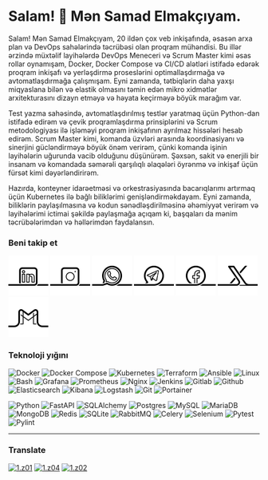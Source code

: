 # Salam! 👋 Mən Samad Elmakçıyam.

Salam! Mən Samad Elmakçıyam, 20 ildən çox veb inkişafında, əsasən arxa plan və DevOps sahələrində təcrübəsi olan proqram mühəndisi. Bu illər ərzində müxtəlif layihələrdə DevOps Meneceri və Scrum Master kimi əsas rollar oynamışam, Docker, Docker Compose və CI/CD alətləri istifadə edərək proqram inkişafı və yerləşdirmə proseslərini optimallaşdırmağa və avtomatlaşdırmağa çalışmışam. Eyni zamanda, tətbiqlərin daha yaxşı miqyaslana bilən və elastik olmasını təmin edən mikro xidmətlər arxitekturasını dizayn etməyə və həyata keçirməyə böyük marağım var.

Test yazma sahəsində, avtomatlaşdırılmış testlər yaratmaq üçün Python-dan istifadə edirəm və çevik proqramlaşdırma prinsiplərini və Scrum metodologiyası ilə işləməyi proqram inkişafının ayrılmaz hissələri hesab edirəm. Scrum Master kimi, komanda üzvləri arasında koordinasiyanı və sinerjini gücləndirməyə böyük önəm verirəm, çünki komanda işinin layihələrin uğurunda vacib olduğunu düşünürəm. Şəxsən, sakit və enerjili bir insanam və komandada səmərəli qarşılıqlı əlaqələri öyrənmə və inkişaf üçün fürsət kimi dəyərləndirirəm.

Hazırda, konteyner idarəetməsi və orkestrasiyasında bacarıqlarımı artırmaq üçün Kubernetes ilə bağlı biliklərimi genişləndirməkdayam. Eyni zamanda, biliklərin paylaşılmasına və kodun sənədləşdirilməsinə əhəmiyyət verirəm və layihələrimi ictimai şəkildə paylaşmağa açıqam ki, başqaları da mənim təcrübələrimdən və həllərimdən faydalansın.


[01]: https://www.linkedin.com/in/samad-elmakchi
[02]: https://www.instagram.com/samad.elmakchi
[03]: https://wa.me/989141189645
[04]: https://t.me/samadelmakchi
[05]: https://x.com/elmakchi
[06]: https://facebook.com/samad.elmakchi
[07]: mailto:samad.elmakchi@gmail.com
[10]: https://gitlab.com/samadelmakchi
[11]: https://github.com/samadelmakchi

[1.01]: social/linkedin.png (LinkedIn)
[1.02]: social/instagram.png (Instagram)
[1.03]: social/whatsapp.png (WhatsApp)
[1.04]: social/telegram.png (Telegram)
[1.05]: social/x.png (X)
[1.06]: social/facebook.png (Facebook)
[1.07]: social/gmail.png (Gmail)
[1.08]: social/pinterest.png (Pinterest)
[1.09]: social/youtube.png (Youtube)
[1.10]: social/gitlab.png (Gitlab)
[1.11]: social/github.png (Github)

### Beni takip et
[![1.01]][01] [![1.02]][02] [![1.03]][03] [![1.04]][04] [![1.06]][06] [![1.05]][05] [![1.07]][07]


### Teknoloji yığını
![Docker](https://img.shields.io/badge/docker-%230db7ed.svg?style=for-the-badge&logo=docker&logoColor=white) 
![Docker Compose](https://img.shields.io/badge/Docker%20Compose-2496ED?style=for-the-badge&logo=docker&logoColor=white) 
![Kubernetes](https://img.shields.io/badge/kubernetes-%23326ce5.svg?style=for-the-badge&logo=kubernetes&logoColor=white) 
![Terraform](https://img.shields.io/badge/terraform-%235835CC.svg?style=for-the-badge&logo=terraform&logoColor=white) 
![Ansible](https://img.shields.io/badge/ansible-%231A1918.svg?style=for-the-badge&logo=ansible&logoColor=white) 
![Linux](https://img.shields.io/badge/Linux-FCC624?style=for-the-badge&logo=linux&logoColor=white) 
![Bash](https://img.shields.io/badge/Bash-4EAA25?style=for-the-badge&logo=gnubash&logoColor=white) 
![Grafana](https://img.shields.io/badge/Grafana-F46800?style=for-the-badge&logo=Grafana&logoColor=white) 
![Prometheus](https://img.shields.io/badge/Prometheus-%23E6522C?style=for-the-badge&logo=prometheus&logoColor=white) 
![Nginx](https://img.shields.io/badge/Nginx-%23009639.svg?style=for-the-badge&logo=nginx&logoColor=white) 
![Jenkins](https://img.shields.io/badge/Jenkins-%232C5263.svg?style=for-the-badge&logo=jenkins&logoColor=white) 
![Gitlab](https://img.shields.io/badge/Gitlab-da4127?style=for-the-badge&logo=gitlab&logoColor=white) 
![Github](https://img.shields.io/badge/Github-000000?style=for-the-badge&logo=github&logoColor=white) 
![Elasticsearch](https://img.shields.io/badge/-ElasticSearch-005571?style=for-the-badge&logo=elasticsearch&logoColor=white) 
![Kibana](https://img.shields.io/badge/Kibana-005571?style=for-the-badge&logo=Kibana&logoColor=white) 
![Logstash](https://img.shields.io/badge/-Logstash-A9A9A9?style=for-the-badge&logo=Logstash&logoColor=white) 
![Git](https://img.shields.io/badge/Git-e84d31?style=for-the-badge&logo=git&logoColor=white) 
![Portainer](https://img.shields.io/badge/Portainer-13b8f1?style=for-the-badge&logo=Portainer&logoColor=white) 

![Python](https://img.shields.io/badge/python-3670A0?style=for-the-badge&logo=python&logoColor=white) 
![FastAPI](https://img.shields.io/badge/FastAPI-005571?style=for-the-badge&logo=fastapi&logoColor=white) 
![SQLAlchemy](https://img.shields.io/badge/SQLAlchemy-306998?style=for-the-badge&logo=python&logoColor=white) 
![Postgres](https://img.shields.io/badge/postgres-%23316192.svg?style=for-the-badge&logo=postgresql&logoColor=white) 
![MySQL](https://img.shields.io/badge/mysql-%2300f.svg?style=for-the-badge&logo=mysql&logoColor=white) 
![MariaDB](https://img.shields.io/badge/MariaDB-003545?style=for-the-badge&logo=mariadb&logoColor=white) 
![MongoDB](https://img.shields.io/badge/MongoDB-%234ea94b.svg?style=for-the-badge&logo=mongodb&logoColor=white) 
![Redis](https://img.shields.io/badge/redis-%23DD0031.svg?style=for-the-badge&logo=redis&logoColor=white) 
![SQLite](https://img.shields.io/badge/SQLite-003B57?style=for-the-badge&logo=sqlite&logoColor=white) 
![RabbitMQ](https://img.shields.io/badge/-RabbitMQ-FF6600?style=for-the-badge&logo=rabbitmq&logoColor=white) 
![Celery](https://img.shields.io/badge/Celery-37814A?style=for-the-badge&logo=Celery&logoColor=white) 
![Selenium](https://img.shields.io/badge/-selenium-CB02A?style=for-the-badge&logo=selenium&logoColor=white) 
![Pytest](https://img.shields.io/badge/Pytest-0A9EDC?style=for-the-badge&logo=pytest&logoColor=white) 
![Pylint](https://img.shields.io/badge/Pylint-4930bd?style=for-the-badge&logo=python&logoColor=white) 


-----

[z01]: README.md
[z02]: README-az.md
[z03]: README-tr.md
[z04]: README-fa.md

[1.z01]: https://raw.githubusercontent.com/samadelmakchi/samadelmakchi/main/flag/en.svg (English)
[1.z02]: https://raw.githubusercontent.com/samadelmakchi/samadelmakchi/main/flag/az.svg (Azərbaycani)
[1.z03]: https://raw.githubusercontent.com/samadelmakchi/samadelmakchi/main/flag/tr.svg (Türkisch)
[1.z04]: https://raw.githubusercontent.com/samadelmakchi/samadelmakchi/main/flag/fa.svg (فارسی)

### Translate
[![1.z01]][z01] [![1.z04]][z04] [![1.z02]][z02] 



